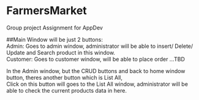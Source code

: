 # FarmersMarket
Group project Assignment for AppDev


##Main Window will be just 2 buttons:<br />
Admin: Goes to admin window, administrator will be able to insert/ Delete/ Update and Search product in this window.<br />
Customer: Goes to customer window, will be able to place order ...TBD

In the Admin window, but the CRUD buttons and back to home window button, theres another button which is List All,<br />
Click on this button will goes to the List All window, administrator will be able to check the current products data in here.
